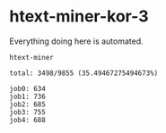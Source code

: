 # htext-miner-kor-3

Everything doing here is automated.

```
htext-miner

total: 3498/9855 (35.49467275494673%)

job0: 634
job1: 736
job2: 685
job3: 755
job4: 688
```